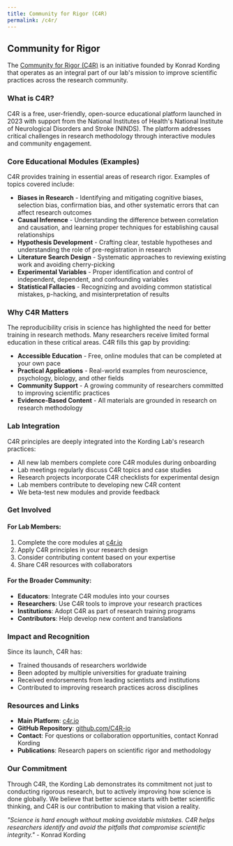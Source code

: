 ```yaml
---
title: Community for Rigor (C4R)
permalink: /c4r/
---
```


## Community for Rigor

The [Community for Rigor (C4R)](https://c4r.io) is an initiative founded by Konrad Kording that operates as an integral part of our lab's mission to improve scientific practices across the research community.

### What is C4R?

C4R is a free, user-friendly, open-source educational platform launched in 2023 with support from the National Institutes of Health's National Institute of Neurological Disorders and Stroke (NINDS). The platform addresses critical challenges in research methodology through interactive modules and community engagement.

### Core Educational Modules (Examples)

C4R provides training in essential areas of research rigor. Examples of topics covered include:

- **Biases in Research** - Identifying and mitigating cognitive biases, selection bias, confirmation bias, and other systematic errors that can affect research outcomes
- **Causal Inference** - Understanding the difference between correlation and causation, and learning proper techniques for establishing causal relationships
- **Hypothesis Development** - Crafting clear, testable hypotheses and understanding the role of pre-registration in research
- **Literature Search Design** - Systematic approaches to reviewing existing work and avoiding cherry-picking
- **Experimental Variables** - Proper identification and control of independent, dependent, and confounding variables
- **Statistical Fallacies** - Recognizing and avoiding common statistical mistakes, p-hacking, and misinterpretation of results

### Why C4R Matters

The reproducibility crisis in science has highlighted the need for better training in research methods. Many researchers receive limited formal education in these critical areas. C4R fills this gap by providing:

- **Accessible Education** - Free, online modules that can be completed at your own pace
- **Practical Applications** - Real-world examples from neuroscience, psychology, biology, and other fields
- **Community Support** - A growing community of researchers committed to improving scientific practices
- **Evidence-Based Content** - All materials are grounded in research on research methodology

### Lab Integration

C4R principles are deeply integrated into the Kording Lab's research practices:

- All new lab members complete core C4R modules during onboarding
- Lab meetings regularly discuss C4R topics and case studies
- Research projects incorporate C4R checklists for experimental design
- Lab members contribute to developing new C4R content
- We beta-test new modules and provide feedback

### Get Involved

#### For Lab Members:
1. Complete the core modules at [c4r.io](https://c4r.io)
2. Apply C4R principles in your research design
3. Consider contributing content based on your expertise
4. Share C4R resources with collaborators

#### For the Broader Community:
- **Educators**: Integrate C4R modules into your courses
- **Researchers**: Use C4R tools to improve your research practices
- **Institutions**: Adopt C4R as part of research training programs
- **Contributors**: Help develop new content and translations

### Impact and Recognition

Since its launch, C4R has:
- Trained thousands of researchers worldwide
- Been adopted by multiple universities for graduate training
- Received endorsements from leading scientists and institutions
- Contributed to improving research practices across disciplines

### Resources and Links

- **Main Platform**: [c4r.io](https://c4r.io)
- **GitHub Repository**: [github.com/C4R-io](https://github.com/C4R-io)
- **Contact**: For questions or collaboration opportunities, contact Konrad Kording
- **Publications**: Research papers on scientific rigor and methodology

### Our Commitment

Through C4R, the Kording Lab demonstrates its commitment not just to conducting rigorous research, but to actively improving how science is done globally. We believe that better science starts with better scientific thinking, and C4R is our contribution to making that vision a reality.

*"Science is hard enough without making avoidable mistakes. C4R helps researchers identify and avoid the pitfalls that compromise scientific integrity."* - Konrad Kording
